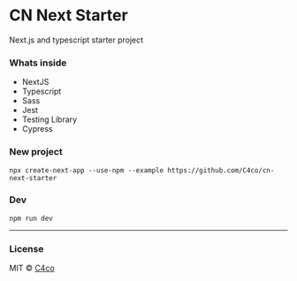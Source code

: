 # CN Next Starter

Next.js and typescript starter project

### Whats inside

- NextJS
- Typescript
- Sass
- Jest
- Testing Library
- Cypress

### New project

```
npx create-next-app --use-npm --example https://github.com/C4co/cn-next-starter
```

### Dev

```
npm run dev
```

---

### License

MIT © [C4co](https://github.com/C4co)
